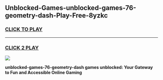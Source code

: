 
## Unblocked-Games-unblocked-games-76-geometry-dash-Play-Free-8yzkc
<h3>
<a href="https://premium76.site?title=unblocked-games-76-geometry-dash&ref=23A">CLICK TO PLAY</a></h3>
<hr>

<h3>
<a href="https://premium76.site?title=unblocked-games-76-geometry-dash&ref=23A">CLICK 2 PLAY</a>
  
</h3>

<a href="https://premium76.site?title=unblocked-games-76-geometry-dash&ref=23A"><img src="https://clearcache.store/games.png"></a>


**unblocked-games-76-geometry-dash games unblocked: Your Gateway to Fun and Accessible Online Gaming**
